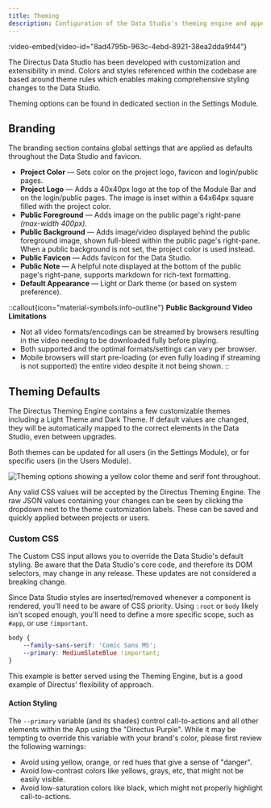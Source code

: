 ```yaml
---
title: Theming
description: Configuration of the Data Studio's theming engine and appearance settings.
---
```


:video-embed{video-id="8ad4795b-963c-4ebd-8921-38ea2dda9f44"}

The Directus Data Studio has been developed with customization and extensibility in mind. Colors and styles referenced within the codebase are based around theme rules which enables making comprehensive styling changes to the Data Studio.

Theming options can be found in dedicated section in the Settings Module.

## Branding

The branding section contains global settings that are applied as defaults throughout the Data Studio and favicon.

- **Project Color** — Sets color on the project logo, favicon and login/public pages.
- **Project Logo** — Adds a 40x40px logo at the top of the Module Bar and on the login/public pages. The image is inset within a 64x64px square filled with the project color.
- **Public Foreground** — Adds image on the public page's right-pane _(max-width 400px)_.
- **Public Background** — Adds image/video displayed behind the public foreground image, shown full-bleed within the public page's right-pane. When a public background is not set, the project color is used instead.
- **Public Favicon** — Adds favicon for the Data Studio.
- **Public Note** — A helpful note displayed at the bottom of the public page's right-pane, supports markdown for rich-text formatting.
- **Default Appearance** — Light or Dark theme (or based on system preference).

::callout{icon="material-symbols:info-outline"}
**Public Background Video Limitations**  
* Not all video formats/encodings can be streamed by browsers resulting in the video needing to be downloaded fully before playing.
* Both supported and the optimal formats/settings can vary per browser.
* Mobile browsers will start pre-loading (or even fully loading if streaming is not supported) the entire video despite it not being shown.
::

## Theming Defaults

The Directus Theming Engine contains a few customizable themes including a Light Theme and Dark Theme. If default values are changed, they will be automatically mapped to the correct elements in the Data Studio, even between upgrades.

Both themes can be updated for all users (in the Settings Module), or for specific users (in the Users Module).

![Theming options showing a yellow color theme and serif font throughout.](/img/005783db-6a54-4aa9-b425-bc6e6092ff20.webp)

Any valid CSS values will be accepted by the Directus Theming Engine. The raw JSON values containing your changes can be seen by clicking the dropdown next to the theme customization labels. These can be saved and quickly applied between projects or users.

### Custom CSS

The Custom CSS input allows you to override the Data Studio's default styling. Be aware that the Data Studio's core code, and therefore its DOM selectors, may change in any release. These updates are not considered a breaking change.

Since Data Studio styles are inserted/removed whenever a component is rendered, you'll need to be aware of CSS priority. Using
`:root` or `body` likely isn't scoped enough, you'll need to define a more specific scope, such as `#app`, or use `!important`.

```css
body {
	--family-sans-serif: 'Comic Sans MS';
	--primary: MediumSlateBlue !important;
}
```

This example is better served using the Theming Engine, but is a good example of Directus' flexibility of approach.

#### Action Styling

The `--primary` variable (and its shades) control call-to-actions and all other elements within the App using the
"Directus Purple". While it may be tempting to override this variable with your brand's color, please first review the
following warnings:

- Avoid using yellow, orange, or red hues that give a sense of "danger".
- Avoid low-contrast colors like yellows, grays, etc, that might not be easily visible.
- Avoid low-saturation colors like black, which might not properly highlight call-to-actions.
